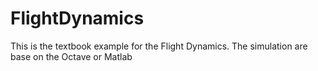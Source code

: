 # FlightDynamics
This is the textbook example for the Flight Dynamics. The simulation are base on the Octave or Matlab
